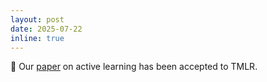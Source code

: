 ```yaml
---
layout: post
date: 2025-07-22
inline: true
---
```


🎉 Our [paper](https://arxiv.org/abs/2502.06209) on active learning has been accepted to TMLR.
